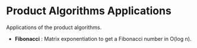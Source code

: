 # Product Algorithms Applications

Applications of the product algorithms.

- **Fibonacci** : Matrix exponentiation to get a Fibonacci number in O(log n).